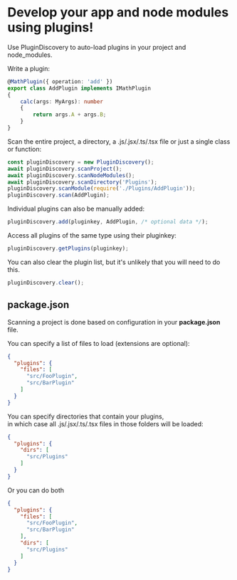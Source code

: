 # Develop your app and node modules using plugins!

Use PluginDiscovery to auto-load plugins in your project and node_modules.

Write a plugin:

```ts
@MathPlugin({ operation: 'add' })
export class AddPlugin implements IMathPlugin
{
    calc(args: MyArgs): number
    {
        return args.A + args.B;
    }
}
```

Scan the entire project, a directory, a .js/.jsx/.ts/.tsx file or just a single class or function:

```js
const pluginDiscovery = new PluginDiscovery();
await pluginDiscovery.scanProject();
await pluginDiscovery.scanNodeModules();
await pluginDiscovery.scanDirectory('Plugins');
pluginDiscovery.scanModule(require('./Plugins/AddPlugin'));
pluginDiscovery.scan(AddPlugin);
```

Individual plugins can also be manually added:

```js
pluginDiscovery.add(pluginkey, AddPlugin, /* optional data */);
```

Access all plugins of the same type using their pluginkey:

```js
pluginDiscovery.getPlugins(pluginkey);
```

You can also clear the plugin list, but it's unlikely that you will need to do this.

```js
pluginDiscovery.clear();
```

## package.json

Scanning a project is done based on configuration in your **package.json** file.

You can specify a list of files to load (extensions are optional):

```json
{
  "plugins": {
    "files": [
      "src/FooPlugin",
      "src/BarPlugin"
    ]
  }
}
```

You can specify directories that contain your plugins,  
in which case all .js/.jsx/.ts/.tsx files in those folders will be loaded:

```json
{
  "plugins": {
    "dirs": [
      "src/Plugins"
    ]
  }
}
```

Or you can do both

```json
{
  "plugins": {
    "files": [
      "src/FooPlugin",
      "src/BarPlugin"
    ],
    "dirs": [
      "src/Plugins"
    ]
  }
}
```
